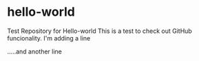 # hello-world
Test Repository for Hello-world
This is a test to check out GitHub funcionality. I'm adding a line

.....and another line
